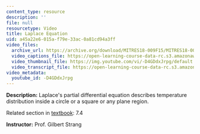 ```yaml
---
content_type: resource
description: ''
file: null
resourcetype: Video
title: Laplace Equation
uid: a45a22e6-015a-f79e-33ac-0a81cd94a3ff
video_files:
  archive_url: https://archive.org/download/MITRES18-009F15/MITRES18-009F15_7_4_LaplaceEquation_300k.mp4
  video_captions_file: https://open-learning-course-data-rc.s3.amazonaws.com/res-18-009-learn-differential-equations-up-close-with-gilbert-strang-and-cleve-moler-fall-2015/7d6f3feb1d4d526582b720ea84e95b3d_-D4GDdxJrpg.vtt
  video_thumbnail_file: https://img.youtube.com/vi/-D4GDdxJrpg/default.jpg
  video_transcript_file: https://open-learning-course-data-rc.s3.amazonaws.com/res-18-009-learn-differential-equations-up-close-with-gilbert-strang-and-cleve-moler-fall-2015/348ca54ff90a5749a17df396dc86eacd_-D4GDdxJrpg.pdf
video_metadata:
  youtube_id: -D4GDdxJrpg
---
```


**Description:** Laplace's partial differential equation describes temperature distribution inside a circle or a square or any plane region.

Related section in [textbook](http://www-math.mit.edu/~gs/dela/): 7.4

**Instructor:** Prof. Gilbert Strang